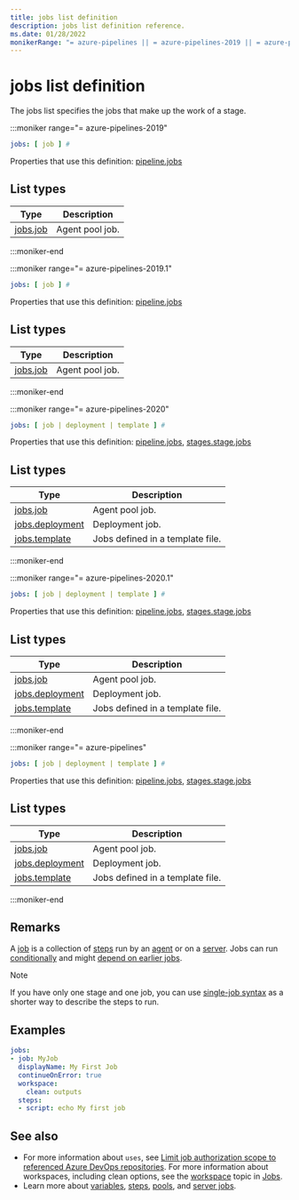 ```yaml
---
title: jobs list definition
description: jobs list definition reference.
ms.date: 01/28/2022
monikerRange: "= azure-pipelines || = azure-pipelines-2019 || = azure-pipelines-2019.1 || = azure-pipelines-2020 || = azure-pipelines-2020.1"
---
```


# jobs list definition


The jobs list specifies the jobs that make up the work of a stage.


:::moniker range="= azure-pipelines-2019"

<!-- :::api-definition signature="jobs[job]" version="azure-pipelines-2019"::: -->

```yaml
jobs: [ job ] # 
```


Properties that use this definition: [pipeline.jobs](pipeline.md)

## List types

| Type     | Description |
|----------|-------------|
| [jobs.job](jobs-job.md) | Agent pool job. |

<!-- :::api-definition-end::: -->

:::moniker-end

:::moniker range="= azure-pipelines-2019.1"

<!-- :::api-definition signature="jobs[job]" version="azure-pipelines-2019.1"::: -->

```yaml
jobs: [ job ] # 
```


Properties that use this definition: [pipeline.jobs](pipeline.md)

## List types

| Type     | Description |
|----------|-------------|
| [jobs.job](jobs-job.md) | Agent pool job. |

<!-- :::api-definition-end::: -->

:::moniker-end

:::moniker range="= azure-pipelines-2020"

<!-- :::api-definition signature="jobs[job]" version="azure-pipelines-2020"::: -->

```yaml
jobs: [ job | deployment | template ] # 
```


Properties that use this definition: [pipeline.jobs](pipeline.md), [stages.stage.jobs](stages-stage.md)

## List types

| Type     | Description |
|----------|-------------|
| [jobs.job](jobs-job.md) | Agent pool job. |
| [jobs.deployment](jobs-deployment.md) | Deployment job. |
| [jobs.template](jobs-template.md) | Jobs defined in a template file. |

<!-- :::api-definition-end::: -->

:::moniker-end

:::moniker range="= azure-pipelines-2020.1"

<!-- :::api-definition signature="jobs[job]" version="azure-pipelines-2020.1"::: -->

```yaml
jobs: [ job | deployment | template ] # 
```


Properties that use this definition: [pipeline.jobs](pipeline.md), [stages.stage.jobs](stages-stage.md)

## List types

| Type     | Description |
|----------|-------------|
| [jobs.job](jobs-job.md) | Agent pool job. |
| [jobs.deployment](jobs-deployment.md) | Deployment job. |
| [jobs.template](jobs-template.md) | Jobs defined in a template file. |

<!-- :::api-definition-end::: -->

:::moniker-end

:::moniker range="= azure-pipelines"

<!-- :::api-definition signature="jobs[job]" version="azure-pipelines"::: -->

```yaml
jobs: [ job | deployment | template ] # 
```


Properties that use this definition: [pipeline.jobs](pipeline.md), [stages.stage.jobs](stages-stage.md)

## List types

| Type     | Description |
|----------|-------------|
| [jobs.job](jobs-job.md) | Agent pool job. |
| [jobs.deployment](jobs-deployment.md) | Deployment job. |
| [jobs.template](jobs-template.md) | Jobs defined in a template file. |

<!-- :::api-definition-end::: -->

:::moniker-end


## Remarks

A [job](/azure/devops/pipelines/process/phases) is a collection of [steps](steps.md) run by an [agent](/azure/devops/pipelines/agents/agents) or on a [server](/azure/devops/pipelines/process/phases#server-jobs). Jobs can run [conditionally](/azure/devops/pipelines/process/phases#conditions) and  might [depend on earlier jobs](/azure/devops/pipelines/process/phases#dependencies).

> [!NOTE]
> If you have only one stage and one job, you can use [single-job syntax](/azure/devops/pipelines/process/phases) as a shorter way to describe the steps to run.


## Examples

```yaml
jobs:
- job: MyJob
  displayName: My First Job
  continueOnError: true
  workspace:
    clean: outputs
  steps:
  - script: echo My first job
```


## See also

- For more information about `uses`, see [Limit job authorization scope to referenced Azure DevOps repositories](/azure/devops/pipelines/repos/azure-repos-git.md#limit-job-authorization-scope-to-referenced-azure-devops-repositories). For more information about workspaces, including clean options, see the [workspace](/azure/devops/pipelines/process/phases.md#workspace) topic in [Jobs](/azure/devops/pipelines/process/phases).
- Learn more about [variables](/azure/devops/pipelines/process/variables), [steps](steps.md), [pools](pool.md), and [server jobs](/azure/devops/pipelines/process/phases#server).





